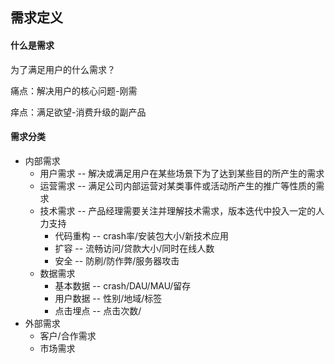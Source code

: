 ## 需求定义

#### 什么是需求

为了满足用户的什么需求？

痛点：解决用户的核心问题-刚需

痒点：满足欲望-消费升级的副产品

#### 需求分类

- 内部需求
  - 用户需求 -- 解决或满足用户在某些场景下为了达到某些目的所产生的需求
  - 运营需求 -- 满足公司内部运营对某类事件或活动所产生的推广等性质的需求
  - 技术需求 -- 产品经理需要关注并理解技术需求，版本迭代中投入一定的人力支持
    - 代码重构 -- crash率/安装包大小/新技术应用
    - 扩容 -- 流畅访问/贷款大小/同时在线人数
    - 安全 -- 防刷/防作弊/服务器攻击
  - 数据需求
    - 基本数据 -- crash/DAU/MAU/留存
    - 用户数据 -- 性别/地域/标签
    - 点击埋点 -- 点击次数/
- 外部需求
  - 客户/合作需求
  - 市场需求
